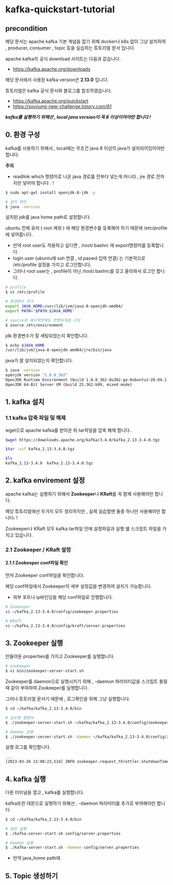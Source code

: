 # kafka-quickstart-tutorial
## **precondition**
해당 문서는 apache kafka 기본 계념을 잡기 위해 docker나 k8s 없이 그냥 설치하여 , producer, consumer , topic 등을 실습하는 튜토리얼 문서 입니다.

apache kafka의 공식 download 사이트는 다음과 같습니다.
- https://kafka.apache.org/downloads

해당 문서에서 사용된 kafka version은 **2.13.0** 입니다.

튜토리얼은 kafka 공식 문서와 블로그를 참조하였습니다.
- https://kafka.apache.org/quickstart
- https://soyoung-new-challenge.tistory.com/61

***kafka를 실행하기 위해선 , local java version이 꼭 8 이상이여야만 합니다 !***

## 0. 환경 구성
kafka를 사용하기 위해서 , local에는 무조건 java 8 이상의 java가 설치되어있어야만 합니다.

**주의**
-  readlink which 명령어로 나온 java 경로를 전부다 넣는게 아니라 , jre 경로 전까지만 넣어야 합니다 . !

```bash
$ sudo apt-get install openjdk-8-jdk -y

# 설치 확인
$ java -version
```

설치된 jdk를 java home path로 설정합니다.

ubuntu 전체 유저 ( root 제외 ) 에 해당 환경변수를 등록해야 하기 때문에 /etc/profile에 넣어줍니다.
- 만약 root user도 적용하고 싶다면  , /root/.bashrc 에 export명령어를 등록합니다.
- login user (ubuntu에 ssh 연결 , id paswd 입력 연결) 는 기본적으로 /etc/profile 설정을 가지고 로그인합니다.
- 그러나 root user는 , profile이 아닌 /root/.bashrc를 갖고 올라와서 로그인 합니다. 

```bash
# profile
$ vi /etc/profile

# 환경변수 추가
export JAVA_HOME=/usr/lib/jvm/java-8-openjdk-amd64/
export PATH="$PATH:$JAVA_HOME"

# source로 재시작안해도 반영되게끔 구성
$ source /etc/environment
```

jdk 환경변수가 잘 세팅되었는지 확인합니다.
```bash
$ echo $JAVA_HOME
/usr/lib/jvm/java-8-openjdk-amd64/jre/bin/java
```

java가 잘 설치되었는지 확인합니다.
```bash
$ java -version
openjdk version "1.8.0_362"
OpenJDK Runtime Environment (build 1.8.0_362-8u362-ga-0ubuntu1~20.04.1-b09)
OpenJDK 64-Bit Server VM (build 25.362-b09, mixed mode)
```

## 1. kafka 설치
### 1.1 kafka 압축 파일 및 해제
wget으로 apache kafka를 받아온 뒤 tar파일을 압축 해제 합니다..

```bash
$wget https://downloads.apache.org/kafka/3.4.0/kafka_2.13-3.4.0.tgz

$tar -xzf kafka_2.13-3.4.0.tgz 

$ls
kafka_2.13-3.4.0  kafka_2.13-3.4.0.tgz
```

## 2. kafka envirement 설정
apache kafka는 실행하기 위해서 **Zookeeper**나 **KRaft**를 꼭 함께 사용해야만 합니다.

해당 튜토리얼에선 두가지 모두 정리하지만 , 실제 실습할땐 둘중 하나만 사용해야만 합니다. !

Zookeeper나 KRaft 모두 kafka tar파일 안에 설정파일과 실행 쉘 스크립트 파일을 가지고 있습니다.
### 2.1 Zookeeper / KRaft 설정
#### 2.1.1 Zookeeper conf파일 확인
먼저 Zookeeper conf파일을 확인합니다.

해당 conf파일에서 Zookeeper의 세부 설정값을 변경하여 설치가 가능합니다.
- 외부 포트나 ip바인딩을 해당 conf파일로 진행합니다.
```bash
# Zookeeper
vi ~/kafka_2.13-3.4.0/config/zookeeper.properties

# KRaft
vi ~/kafka_2.13-3.4.0/config/kraft/server.properties
```

## 3. Zookeeper 실행
만들어둔 properties를 가지고 Zookeeper를 실행합니다.
```bash
# zookeeper
$ vi bin/zookeeper-server-start.sh
```

Zookeeper를 daemon으로 실행시키기 위해 , -daemon 파라미터값을 스크립트 돌릴 때 같이 부여하여 Zookeeper를 실행합니다.

그러나 튜토리얼 문서기 때문에 , 로그확인을 위해 그냥 실행합니다.
```bash
$ cd ~/kafka/kafka_2.13-3.4.0/bin

# 실수행 명령어
$ ./zookeeper-server-start.sh ~/kafka/kafka_2.13-3.4.0/config/zookeeper.properties

# daemon 실행
$ ./zookeeper-server-start.sh -daemon ~/kafka/kafka_2.13-3.4.0/config/zookeeper.properties
```

실행 로그를 확인합니다.
```bash
...
[2023-03-26 13:08:23,514] INFO zookeeper.request_throttler.shutdownTimeout = 10000 (org.apache.zookeeper.server.RequestThrottler)[2023-03-26 13:08:23,535] INFO Using checkIntervalMs=60000 maxPerMinute=10000 maxNeverUsedIntervalMs=0 (org.apache.zookeeper.server.ContainerManager)[2023-03-26 13:08:23,536] INFO ZooKeeper audit is disabled. (org.apache.zookeeper.audit.ZKAuditProvider)
```


## 4. kafka 실행
다른 터미널을 열고 , kafka를 실행합니다.

kafka또한 데몬으로 실행하기 위해선 , -daemon 파라미터를 추가로 부여해야만 합니다.
```bash
$ cd ~/kafka/kafka_2.13-3.4.0/bin

# 일반 실행
$ ./kafka-server-start.sh config/server.properties

# daemon 실행
$ ./kafka-server-start.sh -daemon config/server.properties
```
- 만약 java_home path에 

## 5. Topic 생성하기
